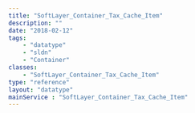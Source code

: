 ```yaml
---
title: "SoftLayer_Container_Tax_Cache_Item"
description: ""
date: "2018-02-12"
tags:
    - "datatype"
    - "sldn"
    - "Container"
classes:
    - "SoftLayer_Container_Tax_Cache_Item"
type: "reference"
layout: "datatype"
mainService : "SoftLayer_Container_Tax_Cache_Item"
---
```

